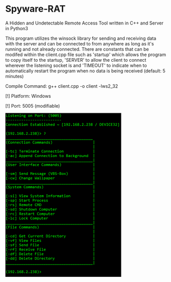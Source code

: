 # Spyware-RAT
A Hidden and Undetectable Remote Access Tool written in C++ and Server in Python3

This program utilizes the winsock library for sending and receiving data with the server and can be connected to from anywhere as long as it's running and not already connected. There are constants that can be modifed within the client.cpp file such as 'startup' which allows the program to copy itself to the startup, 'SERVER' to allow the client to connect wherever the listening socket is and 'TIMEOUT' to indicate when to automatically restart the program when no data is being received (default: 5 minutes)

Compile Command: g++ client.cpp -o client -lws2_32

[!] Platform: Windows

[!] Port: 5005 (modifiable)

![](images/commands.png)
